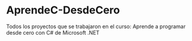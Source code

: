 # AprendeC-DesdeCero
Todos los proyectos que se trabajaron en el curso: Aprende a programar desde cero con C# de Microsoft .NET
